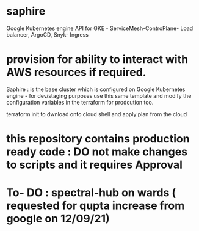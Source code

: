 # saphire
Google Kubernetes engine API for GKE - ServiceMesh-ControPlane- Load balancer, ArgoCD, Snyk- Ingress
# provision for ability to interact with AWS resources if required.
Saphire : is the base cluster which is configured on Google Kubernetes engine - for dev/staging purposes
 use this same template and modify the configuration variables in the terraform for prodcution too.

 terraform init to dwnload onto cloud shell and apply plan from the cloud

 # this repository contains production ready code : DO not make changes to scripts and it requires Approval 

 # To- DO : spectral-hub  on wards ( requested for qupta increase from google on 12/09/21)
